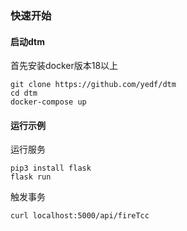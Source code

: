 ### 快速开始

#### 启动dtm

首先安装docker版本18以上

```
git clone https://github.com/yedf/dtm
cd dtm
docker-compose up
```

#### 运行示例
运行服务
```
pip3 install flask
flask run
```
触发事务
```
curl localhost:5000/api/fireTcc
```
